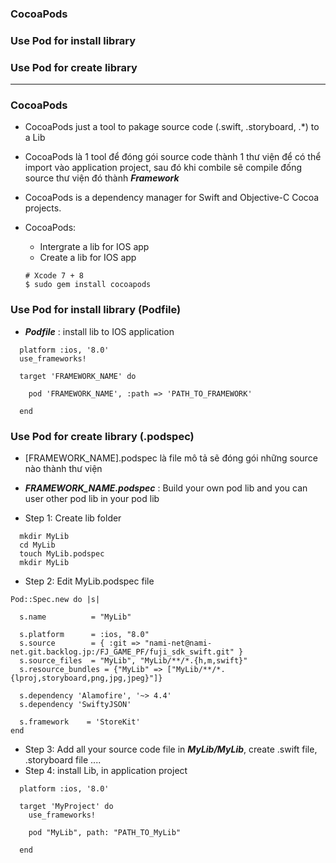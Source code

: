 ### CocoaPods
### Use Pod for install library
### Use Pod for create library


------------------

### CocoaPods
- CocoaPods just a tool to pakage source code (.swift, .storyboard, .*) to a Lib
- CocoaPods là 1 tool để đóng gói source code thành 1 thư viện để có thể import vào application project, sau đó khi combile sẽ compile đống source thư viện đó thành ***Framework***
- CocoaPods is a dependency manager for Swift and Objective-C Cocoa projects.
- CocoaPods:
  - Intergrate a lib for IOS app
  - Create a lib for IOS app

  ```
  # Xcode 7 + 8
  $ sudo gem install cocoapods
  ```
### Use Pod for install library (Podfile)
  - ***Podfile*** : install lib to IOS application 
  
  ```
    platform :ios, '8.0'
    use_frameworks!

    target 'FRAMEWORK_NAME' do

      pod 'FRAMEWORK_NAME', :path => 'PATH_TO_FRAMEWORK'

    end
  ```

### Use Pod for create library (.podspec)
  - [FRAMEWORK_NAME].podspec là file mô tả sẽ đóng gói những source nào thành thư viện
  - ***FRAMEWORK_NAME.podspec*** : Build your own pod lib and you can user other pod lib in your pod lib
  
  - Step 1: Create lib folder
  ```
    mkdir MyLib
    cd MyLib
    touch MyLib.podspec
    mkdir MyLib
  ```
  
  - Step 2: Edit MyLib.podspec file
  ```
  Pod::Spec.new do |s|

    s.name          = "MyLib"

    s.platform      = :ios, "8.0"
    s.source        = { :git => "nami-net@nami-net.git.backlog.jp:/FJ_GAME_PF/fuji_sdk_swift.git" }
    s.source_files  = "MyLib", "MyLib/**/*.{h,m,swift}"
    s.resource_bundles = {"MyLib" => ["MyLib/**/*.{lproj,storyboard,png,jpg,jpeg}"]}

    s.dependency 'Alamofire', '~> 4.4'
    s.dependency 'SwiftyJSON'

    s.framework    = 'StoreKit'
  end
  ```
  
  - Step 3: Add all your source code file in ***MyLib/MyLib***, create .swift file, .storyboard file ....
  - Step 4: install Lib, in application project
  
  ```
    platform :ios, '8.0'

    target 'MyProject' do
      use_frameworks!

      pod "MyLib", path: "PATH_TO_MyLib"

    end
  ```
  
  
